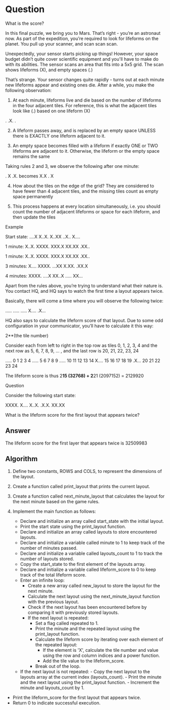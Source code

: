 # Question

What is the score?

In this final puzzle, we bring you to Mars. That’s right - you’re an astronaut now. As part of
the expedition, you’re required to look for lifeforms on the planet. You pull up your scanner,
and scan scan scan.

Unexpectedly, your sensor starts picking up things! However, your space budget didn’t quite
cover scientific equipment and you'll have to make do with its abilities. The sensor scans an
area that fits into a 5x5 grid. The scan shows lifeforms (X), and empty spaces (.)

That’s strange. Your sensor changes quite rapidly - turns out at each minute new lifeforms
appear and existing ones die. After a while, you make the following observation:

1. At each minute, lifeforms live and die based on the number of lifeforms in the four
adjacent tiles. For reference, this is what the adjacent tiles look like (.) based on one lifeform
(X)

 .
.X.
 .

 2. A lifeform passes away, and is replaced by an empty space UNLESS there is EXACTLY
one lifeform adjacent to it.

3. An empty space becomes filled with a lifeform if exactly ONE or TWO lifeforms are
adjacent to it. Otherwise, the lifeform or the empty space remains the same

Taking rules 2 and 3, we observe the following after one minute:

 .           X
.X. becomes X.X
 .           X

 4. How about the tiles on the edge of the grid? They are considered to have fewer than 4
adjacent tiles, and the missing tiles count as empty space permanently

5. This process happens at every location simultaneously, i.e. you should count the number
of adjacent lifeforms or space for each lifeform, and then update the tiles

Example

Start state:
....X
X..X.
X..XX
..X..
X....

1 minute:
X..X.
XXXX.
XXX.X
XX.XX
.XX..

1 minute:
X..X.
XXXX.
XXX.X
XX.XX
.XX..

3 minutes:
X....
XXXX.
...XX
X.XX.
.XX.X

4 minutes:
XXXX.
....X
XX..X
.....
XX...

Apart from the rules above, you’re trying to understand what their nature is. You contact HQ,
and HQ says to watch the first time a layout appears twice.

Basically, there will come a time where you will observe the following twice:

.....
.....
.....
X....
.X...

HQ also says to calculate the lifeform score of that layout. Due to some odd configuration in
your communicator, you’ll have to calculate it this way:

2**(the tile number)

Consider each from left to right in the top row as tiles 0, 1, 2, 3, 4 and the next row as 5, 6, 7,
8, 9, … , and the last row is 20, 21, 22, 23, 24

..... 0 1 2 3 4
..... 5 6 7 8 9
..... 10 11 12 13 14
X.... 15 16 17 18 19
.X... 20 21 22 23 24

The lifeform score is thus
2**15 (32768) + 2**21 (2097152) = 2129920

Question

Consider the following start state:

XXXX.
X....
X..X.
.X.X.
XX.XX

What is the lifeform score for the first layout that appears twice?

## Answer

The lifeform score for the first layer that appears twice is 32509983


## Algorithm

1. Define two constants, ROWS and COLS, to represent the dimensions of the layout.
2. Create a function called print_layout that prints the current layout.
3. Create a function called next_minute_layout that calculates the layout for the next minute based on the game rules.
4. Implement the main function as follows:

   - Declare and initialize an array called start_state with the initial layout.
   - Print the start state using the print_layout function.
   - Declare and initialize an array called layouts to store encountered layouts.
   - Declare and initialize a variable called minute to 1 to keep track of the number of minutes passed.
   - Declare and initialize a variable called layouts_count to 1 to track the number of layouts stored.
   - Copy the start_state to the first element of the layouts array.
   - Declare and initialize a variable called lifeform_score to 0 to keep track of the total lifeform score.
   - Enter an infinite loop:
       - Create a new array called new_layout to store the layout for the next minute.
       - Calculate the next layout using the next_minute_layout function with the previous layout.
       - Check if the next layout has been encountered before by comparing it with previously stored layouts.
       - If the next layout is repeated:
          - Set a flag called repeated to 1.
          - Print the minute and the repeated layout using the print_layout function.
          - Calculate the lifeform score by iterating over each element of the repeated layout:
             - If the element is 'X', calculate the tile number and value using the row and column indices and a power function.
             - Add the tile value to the lifeform_score.
          - Break out of the loop.
   - If the next layout is not repeated:
          - Copy the next layout to the layouts array at the current index (layouts_count).
          - Print the minute and the next layout using the print_layout function.
          - Increment the minute and layouts_count by 1.
  - Print the lifeform_score for the first layout that appears twice.
  - Return 0 to indicate successful execution.